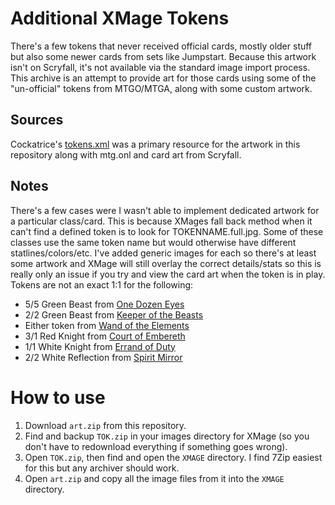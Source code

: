 # Additional XMage Tokens

There's a few tokens that never received official cards, mostly older stuff but also some newer cards from sets like Jumpstart. Because this artwork isn't on Scryfall, it's not available via the standard image import process. This archive is an attempt to provide art for those cards using some of the "un-official" tokens from MTGO/MTGA, along with some custom artwork.

## Sources

Cockatrice's [tokens.xml](https://github.com/Cockatrice/Magic-Token/blob/master/tokens.xml) was a primary resource for the artwork in this repository along with mtg.onl and card art from Scryfall.

## Notes

There's a few cases were I wasn't able to implement dedicated artwork for a particular class/card. This is because XMages fall back method when it can't find a defined token is to look for TOKENNAME.full.jpg. Some of these classes use the same token name but would otherwise have different statlines/colors/etc. I've added generic images for each so there's at least some artwork and XMage will still overlay the correct details/stats so this is really only an issue if you try and view the card art when the token is in play. Tokens are not an exact 1:1 for the following:

* 5/5 Green Beast from [One Dozen Eyes](https://scryfall.com/card/c13/159/one-dozen-eyes)
* 2/2 Green Beast from [Keeper of the Beasts](https://scryfall.com/card/exo/112/keeper-of-the-beasts)
* Either token from [Wand of the Elements](https://scryfall.com/card/dst/158/wand-of-the-elements)
* 3/1 Red Knight from [Court of Embereth](https://scryfall.com/card/woc/24/court-of-embereth)
* 1/1 White Knight from [Errand of Duty](https://scryfall.com/card/me2/12/errand-of-duty)
* 2/2 White Reflection from [Spirit Mirror](https://scryfall.com/card/tpr/35/spirit-mirror)

# How to use

1. Download `art.zip` from this repository.
2. Find and backup `TOK.zip` in your images directory for XMage (so you don't have to redownload everything if something goes wrong).
3. Open `TOK.zip`, then find and open the `XMAGE` directory. I find 7Zip easiest for this but any archiver should work.
4. Open `art.zip` and copy all the image files from it into the `XMAGE` directory.
